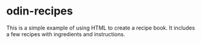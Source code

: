 # odin-recipes

This is a simple example of using HTML to create a recipe book. It includes a few recipes with ingredients and instructions.